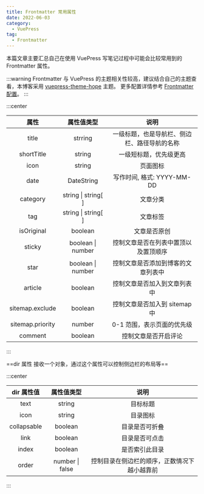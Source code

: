 ```yaml
---
title: Frontmatter 常用属性
date: 2022-06-03
category:
  - VuePress
tag:
  - Frontmatter
---
```


本篇文章主要汇总自己在使用 VuePress 写笔记过程中可能会比较常用到的 Frontmatter 属性。

:::warning
Frontmatter 与 VuePress 的主题相关性较高，建议结合自己的主题查看，本博客采用 [vuepress-theme-hope](https://vuepress-theme-hope.github.io/v2/zh/) 主题。
更多配置详情参考 [Frontmatter 配置](https://vuepress-theme-hope.github.io/v2/zh/config/frontmatter/info.html)。
:::

:::center

|       属性       |     属性值类型      |                     说明                     |
| :--------------: | :-----------------: | :------------------------------------------: |
|      title       |       strring       | 一级标题，也是导航栏、侧边栏、路径导航的名称 |
|    shortTitle    |       string        |            一级短标题，优先级更高            |
|       icon       |       string        |                   页面图标                   |
|       date       |     DateString      |          写作时间, 格式: YYYY-MM-DD          |
|     category     | string \| string[ ] |                   文章分类                   |
|       tag        | string \| string[ ] |                   文章标签                   |
|    isOriginal    |       boolean       |                 文章是否原创                 |
|      sticky      |  boolean \| number  |     控制文章是否在列表中置顶以及置顶顺序     |
|       star       |  boolean \| number  |      控制文章是否添加到博客的文章列表中      |
|     article      |       boolean       |         控制文章是否加入到文章列表中         |
| sitemap.exclude  |       boolean       |        控制文章是否加入到 sitemap 中         |
| sitemap.priority |       number        |          0-1 范围，表示页面的优先级          |
|     comment      |       boolean       |             控制文章是否开启评论             |

:::

==dir 属性 接收一个对象，通过这个属性可以控制侧边栏的布局等==

:::center

| dir 属性值  |   属性值类型    |                     说明                     |
| :---------: | :-------------: | :------------------------------------------: |
|    text     |     string      |                   目标标题                   |
|    icon     |     string      |                   目录图标                   |
| collapsable |     boolean     |                目录是否可折叠                |
|    link     |     boolean     |                目录是否可点击                |
|    index    |     boolean     |                是否索引此目录                |
|    order    | number \| false | 控制目录在侧边栏的顺序，正数情况下越小越靠前 |

:::
